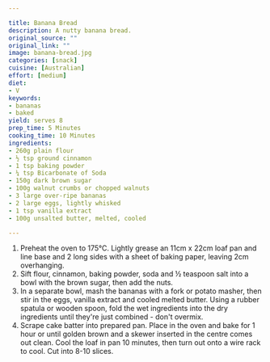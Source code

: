 ```yaml
---

title: Banana Bread
description: A nutty banana bread.
original_source: ""
original_link: ""
image: banana-bread.jpg
categories: [snack]
cuisine: [Australian]
effort: [medium]
diet:
- V
keywords:
- bananas
- baked
yield: serves 8
prep_time: 5 Minutes
cooking_time: 10 Minutes
ingredients:
- 260g plain flour
- ½ tsp ground cinnamon
- 1 tsp baking powder
- ¼ tsp Bicarbonate of Soda
- 150g dark brown sugar
- 100g walnut crumbs or chopped walnuts
- 3 large over-ripe bananas
- 2 large eggs, lightly whisked
- 1 tsp vanilla extract
- 100g unsalted butter, melted, cooled

---
```


1. Preheat the oven to 175°C. Lightly grease an 11cm x 22cm loaf pan and line base and 2 long sides with a sheet of baking paper, leaving 2cm overhanging.
2. Sift flour, cinnamon, baking powder, soda and ½ teaspoon salt into a bowl with the brown sugar, then add the nuts.
3. In a separate bowl, mash the bananas with a fork or potato masher, then stir in the eggs, vanilla extract and cooled melted butter. Using a rubber spatula or wooden spoon, fold the wet ingredients into the dry ingredients until they're just combined - don't overmix.
4. Scrape cake batter into prepared pan. Place in the oven and bake for 1 hour or until golden brown and a skewer inserted in the centre comes out clean. Cool the loaf in pan 10 minutes, then turn out onto a wire rack to cool. Cut into 8-10 slices.
